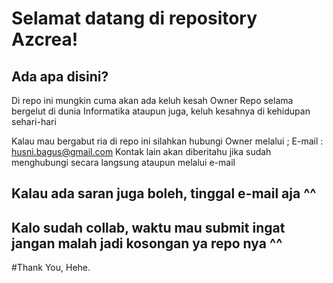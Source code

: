 # Selamat datang di repository Azcrea!

## Ada apa disini?
Di repo ini mungkin cuma akan ada keluh kesah Owner Repo selama bergelut di dunia Informatika
ataupun juga,
keluh kesahnya di kehidupan sehari-hari

Kalau mau bergabut ria di repo ini silahkan hubungi Owner melalui ;
E-mail : husni.bagus@gmail.com
Kontak lain akan diberitahu jika sudah menghubungi secara langsung ataupun melalui e-mail

## Kalau ada saran juga boleh, tinggal e-mail aja ^^

## Kalo sudah collab, waktu mau submit ingat jangan malah jadi kosongan ya repo nya ^^

#Thank You, Hehe.
